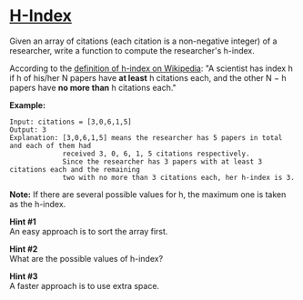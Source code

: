 # [H-Index](https://leetcode.com/explore/challenge/card/august-leetcoding-challenge/550/week-2-august-8th-august-14th/3420/)

Given an array of citations (each citation is a non-negative integer) of a researcher, write a function to compute the researcher's h-index.

According to the [definition of h-index on Wikipedia](https://en.wikipedia.org/wiki/H-index): "A scientist has index h if h of his/her N papers have **at least** h citations each, and the other N − h papers have **no more than** h citations each."

**Example:**

```
Input: citations = [3,0,6,1,5]
Output: 3
Explanation: [3,0,6,1,5] means the researcher has 5 papers in total and each of them had
             received 3, 0, 6, 1, 5 citations respectively.
             Since the researcher has 3 papers with at least 3 citations each and the remaining
             two with no more than 3 citations each, her h-index is 3.
```

**Note:** If there are several possible values for h, the maximum one is taken as the h-index.

**Hint #1**  
An easy approach is to sort the array first.

**Hint #2**  
What are the possible values of h-index?

**Hint #3**  
A faster approach is to use extra space.

